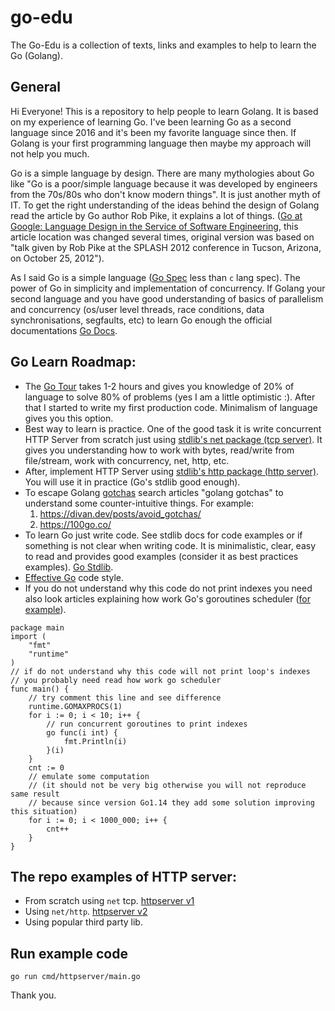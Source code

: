 # go-edu
The Go-Edu is a collection of texts, links and examples to help to learn the Go (Golang).

## General
Hi Everyone! This is a repository to help people to learn Golang. It is based on my experience of learning Go. I've been learning Go as a second language since 2016 and it's been my favorite language since then. If Golang is your first programming language then maybe my approach will not help you much.

Go is a simple language by design. There are many mythologies about Go like "Go is a poor/simple language because it was developed by engineers from the 70s/80s who don't know modern things". It is just another myth of IT. To get the right understanding of the ideas behind the design of Golang read the article by Go author Rob Pike, it explains a lot of things. ([Go at Google: Language Design in the Service of Software Engineering](https://go.dev/talks/2012/splash.article), this article location was changed several times, original version was based on "talk given by Rob Pike at the SPLASH 2012 conference in Tucson, Arizona, on October 25, 2012").

As I said Go is a simple language ([Go Spec](https://go.dev/ref/spec) less than `c` lang spec). The power of Go in simplicity and implementation of concurrency. If Golang your second language and you have good understanding of basics of parallelism and concurrency (os/user level threads, race conditions, data synchronisations, segfaults, etc) to learn Go enough the official documentations [Go Docs](https://go.dev/doc/).

## Go Learn Roadmap:
* The [Go Tour](https://go.dev/tour/list) takes 1-2 hours and gives you knowledge of 20% of language to solve 80% of problems (yes I am a little optimistic :). After that I started to write my first production code. Minimalism of language gives you this option.
* Best way to learn is practice. One of the good task it is write concurrent HTTP Server from scratch just using [stdlib's net package (tcp server)](https://pkg.go.dev/net#example-Listener). It gives you understanding how to work with bytes, read/write from file/stream, work with concurrency, net, http, etc.
* After, implement HTTP Server using [stdlib's http package (http server)](https://pkg.go.dev/net/http). You will use it in practice (Go's stdlib good enough).
* To escape Golang [gotchas](https://en.wikipedia.org/wiki/Gotcha_(programming)) search articles "golang gotchas" to understand some  counter-intuitive things. For example:
    1. https://divan.dev/posts/avoid_gotchas/
    1. https://100go.co/
* To learn Go just write code. See stdlib docs for code examples or if something is not clear when writing code. It is minimalistic, clear, easy to read and provides good examples (consider it as best practices examples). [Go Stdlib](https://pkg.go.dev/std).
* [Effective Go](https://go.dev/doc/effective_go) code style.
* If you do not understand why this code do not print indexes you need also look articles explaining how work Go's goroutines scheduler ([for example](https://www.ardanlabs.com/blog/2018/08/scheduling-in-go-part2.html)).
```golang
package main
import (
	"fmt"
	"runtime"
)
// if do not understand why this code will not print loop's indexes
// you probably need read how work go scheduler
func main() {
	// try comment this line and see difference
	runtime.GOMAXPROCS(1)
	for i := 0; i < 10; i++ {
		// run concurrent goroutines to print indexes
		go func(i int) {
			fmt.Println(i)
		}(i)
	}
	cnt := 0
	// emulate some computation
	// (it should not be very big otherwise you will not reproduce same result
	// because since version Go1.14 they add some solution improving this situation)
	for i := 0; i < 1000_000; i++ {
		cnt++
	}
}
```

## The repo examples of HTTP server:
* From scratch using `net` tcp. [httpserver v1](./internal/httpserverv1/)
* Using `net/http`. [httpserver v2](./internal/httpserverv2/)
* Using popular third party lib.

## Run example code
```
go run cmd/httpserver/main.go
```

Thank you.
